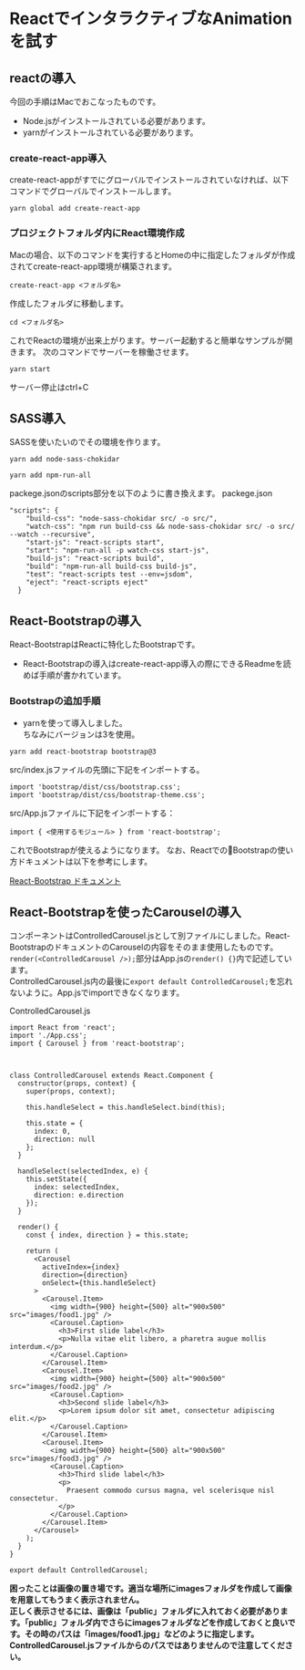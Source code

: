 # ReactでインタラクティブなAnimationを試す

## reactの導入

今回の手順はMacでおこなったものです。
* Node.jsがインストールされている必要があります。
* yarnがインストールされている必要があります。

### create-react-app導入
create-react-appがすでにグローバルでインストールされていなければ、以下コマンドでグローバルでインストールします。
```
yarn global add create-react-app
```

### プロジェクトフォルダ内にReact環境作成
Macの場合、以下のコマンドを実行するとHomeの中に指定したフォルダが作成されてcreate-react-app環境が構築されます。
```
create-react-app <フォルダ名>
```
作成したフォルダに移動します。
```
cd <フォルダ名>
```
これでReactの環境が出来上がります。サーバー起動すると簡単なサンプルが開きます。
次のコマンドでサーバーを稼働させます。
```
yarn start
```
サーバー停止はctrl+C

## SASS導入
SASSを使いたいのでその環境を作ります。
```
yarn add node-sass-chokidar
```
```
yarn add npm-run-all
```
packege.jsonのscripts部分を以下のように書き換えます。
packege.json
```
"scripts": {
    "build-css": "node-sass-chokidar src/ -o src/",
    "watch-css": "npm run build-css && node-sass-chokidar src/ -o src/ --watch --recursive",
    "start-js": "react-scripts start",
    "start": "npm-run-all -p watch-css start-js",
    "build-js": "react-scripts build",
    "build": "npm-run-all build-css build-js",
    "test": "react-scripts test --env=jsdom",
    "eject": "react-scripts eject"
  }
```

## React-Bootstrapの導入
React-BootstrapはReactに特化したBootstrapです。
* React-Bootstrapの導入はcreate-react-app導入の際にできるReadmeを読めば手順が書かれています。

### Bootstrapの追加手順

* yarnを使って導入しました。  
ちなみにバージョンは3を使用。 
```
yarn add react-bootstrap bootstrap@3
```

src/index.jsファイルの先頭に下記をインポートする。
```
import 'bootstrap/dist/css/bootstrap.css';
import 'bootstrap/dist/css/bootstrap-theme.css';
```
src/App.jsファイルに下記をインポートする：
```
import { <使用するモジュール> } from 'react-bootstrap';
```
これでBootstrapが使えるようになります。
なお、ReactでのBootstrapの使い方ドキュメントは以下を参考にします。

[React-Bootstrap ドキュメント](https://react-bootstrap.github.io/getting-started/introduction)

## React-Bootstrapを使ったCarouselの導入

コンポーネントはControlledCarousel.jsとして別ファイルにしました。React-BootstrapのドキュメントのCarouselの内容をそのまま使用したものです。
`render(<ControlledCarousel />);`部分はApp.jsの`render() {}`内で記述しています。  
ControlledCarousel.js内の最後に`export default ControlledCarousel;`を忘れないように。App.jsでimportできなくなります。

ControlledCarousel.js
```
import React from 'react';
import './App.css';
import { Carousel } from 'react-bootstrap';



class ControlledCarousel extends React.Component {
  constructor(props, context) {
    super(props, context);

    this.handleSelect = this.handleSelect.bind(this);

    this.state = {
      index: 0,
      direction: null
    };
  }

  handleSelect(selectedIndex, e) {
    this.setState({
      index: selectedIndex,
      direction: e.direction
    });
  }

  render() {
    const { index, direction } = this.state;

    return (
      <Carousel
        activeIndex={index}
        direction={direction}
        onSelect={this.handleSelect}
      >
        <Carousel.Item>
          <img width={900} height={500} alt="900x500" src="images/food1.jpg" />
          <Carousel.Caption>
            <h3>First slide label</h3>
            <p>Nulla vitae elit libero, a pharetra augue mollis interdum.</p>
          </Carousel.Caption>
        </Carousel.Item>
        <Carousel.Item>
          <img width={900} height={500} alt="900x500" src="images/food2.jpg" />
          <Carousel.Caption>
            <h3>Second slide label</h3>
            <p>Lorem ipsum dolor sit amet, consectetur adipiscing elit.</p>
          </Carousel.Caption>
        </Carousel.Item>
        <Carousel.Item>
          <img width={900} height={500} alt="900x500" src="images/food3.jpg" />
          <Carousel.Caption>
            <h3>Third slide label</h3>
            <p>
              Praesent commodo cursus magna, vel scelerisque nisl consectetur.
            </p>
          </Carousel.Caption>
        </Carousel.Item>
      </Carousel>
    );
  }
}

export default ControlledCarousel;
```
**困ったことは画像の置き場です。適当な場所にimagesフォルダを作成して画像を用意してもうまく表示されません。  
正しく表示させるには、画像は「public」フォルダに入れておく必要があります。「public」フォルダ内でさらにimagesフォルダなどを作成しておくと良いです。その時のパスは「images/food1.jpg」などのように指定します。ControlledCarousel.jsファイルからのパスではありませんので注意してください。**
